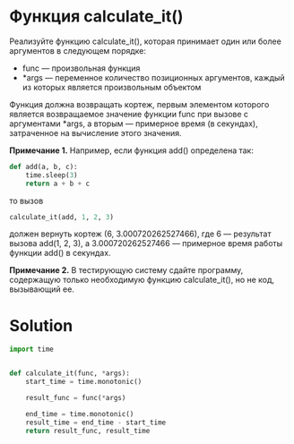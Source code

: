 # Функция calculate_it()

Реализуйте функцию calculate_it(), которая принимает один или более аргументов в следующем порядке:

* func — произвольная функция
* *args — переменное количество позиционных аргументов, каждый из которых является произвольным объектом

Функция должна возвращать кортеж, первым элементом которого является возвращаемое значение функции func при вызове с
аргументами *args, а вторым — примерное время (в секундах), затраченное на вычисление этого значения.

**Примечание 1.** Например, если функция add() определена так:

```python
def add(a, b, c):
    time.sleep(3)
    return a + b + c
```

то вызов

```python
calculate_it(add, 1, 2, 3)
```

должен вернуть кортеж (6, 3.000720262527466), где 6 — результат вызова add(1, 2, 3), а 3.000720262527466 — примерное
время работы функции add() в секундах.

**Примечание 2.** В тестирующую систему сдайте программу, содержащую только необходимую функцию calculate_it(), но не
код, вызывающий ее.

# Solution

```python
import time


def calculate_it(func, *args):
    start_time = time.monotonic()

    result_func = func(*args)

    end_time = time.monotonic()
    result_time = end_time - start_time
    return result_func, result_time
```